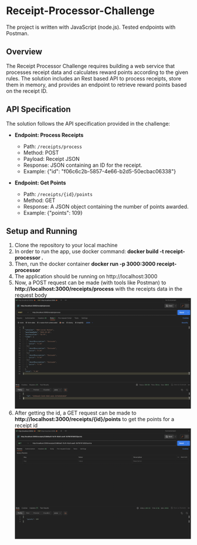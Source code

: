 # Receipt-Processor-Challenge
The project is written with JavaScript (node.js).
Tested endpoints with Postman.

## Overview

The Receipt Processor Challenge requires building a web service that processes receipt data and calculates reward points according to the given rules. The solution includes an Rest based API to process receipts, store them in memory, and provides an endpoint to retrieve reward points based on the receipt ID.

## API Specification

The solution follows the API specification provided in the challenge:

- **Endpoint: Process Receipts**
  - Path: `/receipts/process`
  - Method: POST
  - Payload: Receipt JSON
  - Response: JSON containing an ID for the receipt.
  - Example: {"id": "f06c6c2b-5857-4e66-b2d5-50ecbac06338"}

- **Endpoint: Get Points**
  - Path: `/receipts/{id}/points`
  - Method: GET
  - Response: A JSON object containing the number of points awarded.
  - Example: {"points": 109}

## Setup and Running
1. Clone the repository to your local machine
2. In order to run the app, use docker command: **docker build -t receipt-processor .**
3. Then, run the docker container **docker run -p 3000:3000 receipt-processor**
4. The application should be running on http://localhost:3000
5. Now, a POST request can be made (with tools like Postman) to **http://localhost:3000/receipts/process** with the receipts data in the request body
![Alt text](<Screen Shot 2023-10-19 at 7.34.56 PM.png>)
6. After getting the id, a GET request can be made to **http://localhost:3000/receipts/{id}/points** to get the points for a receipt id
![Alt text](<Screen Shot 2023-10-19 at 7.35.10 PM.png>)

